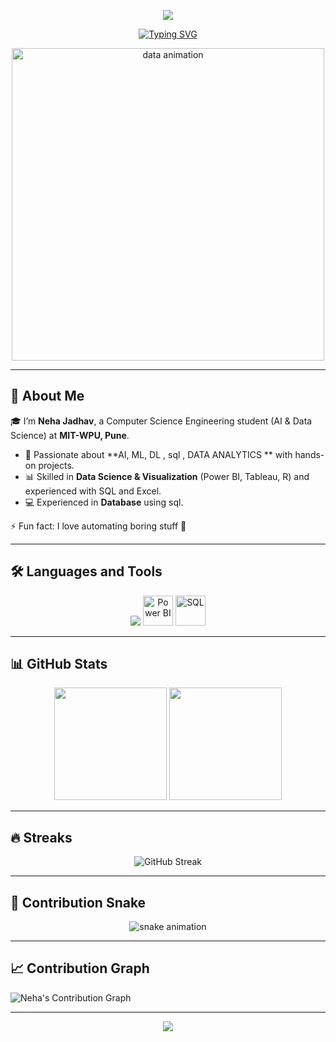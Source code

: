 <p align="center">
  <img src="https://capsule-render.vercel.app/api?type=waving&color=gradient&height=200&section=header&text=Howdy%20👋%20I'm%20Neha%20Jadhav&fontSize=40&fontAlignY=35&animation=twinkling&fontColor=fff"/>
</p>

<p align="center">
  <a href="https://git.io/typing-svg">
    <img src="https://readme-typing-svg.herokuapp.com?font=Fira+Code&weight=600&size=28&pause=1000&color=F72C7D&center=true&vCenter=true&width=800&lines=Hi+%F0%9F%91%8B%2C+I'm+Neha+Jadhav;AI+and+Data+Science+Explorer;Data+Analyst+%F0%9F%93%8A+%F0%9F%9A%80" alt="Typing SVG" />
  </a>
</p>

<p align="center">
  <img src="https://raw.githubusercontent.com/ashutosh1919/ashutosh1919/main/techstack.gif" alt="data animation" width="500"/>
</p>

---

## 🚀 About Me  

🎓 I’m **Neha Jadhav**, a Computer Science Engineering student (AI & Data Science) at **MIT-WPU, Pune**.  
- 🤖 Passionate about **AI, ML, DL , sql , DATA ANALYTICS ** with hands-on projects.
- 📊 Skilled in **Data Science & Visualization** (Power BI, Tableau, R) and experienced with SQL and Excel.
- 💻 Experienced in **Database** using sql.

⚡ Fun fact: I love automating boring stuff 🤖  

---

## 🛠️ Languages and Tools  
<p align="center">
  <img src="https://skillicons.dev/icons?i=c,cpp,python,r,tensorflow,git,github,postgresql" />
  <img src="https://img.icons8.com/color/48/000000/power-bi.png" alt="Power BI" width="48" height="48"/>
  <img src="https://img.icons8.com/ios-filled/50/4479A1/sql.png" alt="SQL" width="48" height="48"/>
</p>

---

## 📊 GitHub Stats
<div align="center">
  <img src="https://github-readme-stats.vercel.app/api?username=Nehavj11_Placeholder&show_icons=true&theme=radical&count_private=true&include_all_commits=true" height="180" />
  <img src="https://github-readme-stats.vercel.app/api/top-langs/?username=Nehavj11_Placeholder&layout=compact&theme=radical" height="180" />
</div>


---

## 🔥 Streaks  
<p align="center">
  <img src="https://github-readme-streak-stats.herokuapp.com?user=Nehavj11_Placeholder&theme=radical&hide_border=true" alt="GitHub Streak"/>
</p>

---

## 🐍 Contribution Snake  
<div align="center">
  <img src="https://github.com/NehaJadhav_Placeholder/Nehavj11_Placeholder/blob/output/snake.svg" alt="snake animation"/>
</div>

---

## 📈 Contribution Graph
![Neha's Contribution Graph](https://github-readme-activity-graph.vercel.app/graph?username=NehaJadhav_Placeholder&bg_color=0d1117&color=00ffff&line=00ffff&point=ffffff&area=true&hide_border=true)

---

<p align="center">
  <img src="https://capsule-render.app/api?type=waving&color=gradient&height=100&section=footer"/>
</p>
